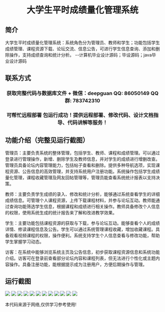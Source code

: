 <p><h1 align="center">大学生平时成绩量化管理系统</h1></p>

## 简介
大学生平时成绩量化管理系统：系统角色分为管理员、教师和学生；功能包括学生成绩管理、课程资源下载、论坛交流、信息公告，可进行学生信息查询、添加和删除操作，支持成绩查询和统计分析。    --计算机毕业设计源码；毕设源码；java毕业设计源码


## 联系方式
<p><h3 align="center">获取完整代码与数据库文件 + 微信：deepguan QQ: 86050149 QQ群: 783742310</h3></p>
<p><h3 align="center">可帮忙远程部署 包运行成功！提供远程部署、修改代码、设计文档指导、代码讲解等服务！</h3></p>

## 功能介绍（完整见运行截图）
管理员：主要负责系统的整体管理，包括学生、教师、课程和成绩管理。可以通过登录进行管理操作，新增、删除学生及教师信息，并对学生的成绩进行增删改查。管理员具备论坛内容管理能力，包括帖子查看和删除。提供多种导航选项，实现课程资源、公告信息的高效管理，并支持系统用户注册功能。系统操作包括学生成绩量化管理，课程收藏管理及网友回帖管理等，管理员能查看系统统计报表以支持决策。

教师：主要负责学生成绩的录入、修改和统计分析，能够通过系统查看学生的详细成绩信息。可管理个人课程资源，上传下载课程材料，并参与论坛互动。教师能通过查询功能筛选学生信息，根据课程和成绩进行相关操作。教师具备修改个人信息的权限，使用系统生成的统计报告来了解和改进教学效果。

学生：主要功能包括课程资源的获取与下载，参与论坛互动。能够查看个人的成绩详情、修读课程信息及公告。学生可以通过系统管理课程收藏，增加收藏课程。具备观看视频课程的权限，操作便利。系统支持学生个人信息查看与修改功能，帮助学生掌握学习动态。

访客：在系统中能够浏览系统主页及公告信息，初步获取课程资源信息和系统功能介绍。访客可在登录前查看部分论坛内容和课程列表，但无法进行个性化或主题内容操作。具备注册功能，能根据提示成为注册用户，方便后期操作与管理。


## 运行截图
![](img/001.jpg)
![](img/002.jpg)
![](img/003.jpg)
![](img/004.jpg)
![](img/005.jpg)
![](img/006.jpg)
![](img/007.jpg)
![](img/008.jpg)
![](img/009.jpg)
![](img/010.jpg)
![](img/011.jpg)
![](img/012.jpg)

<p>本代码来源于网络,仅供学习参考使用!</p>
